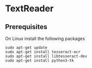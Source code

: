 # TextReader

## Prerequisites
On Linux install the following packages
```
sudo apt-get update
sudo apt-get install tesseract-ocr
sudo apt-get install libtesseract-dev
sudo apt-get install python3-tk
```
